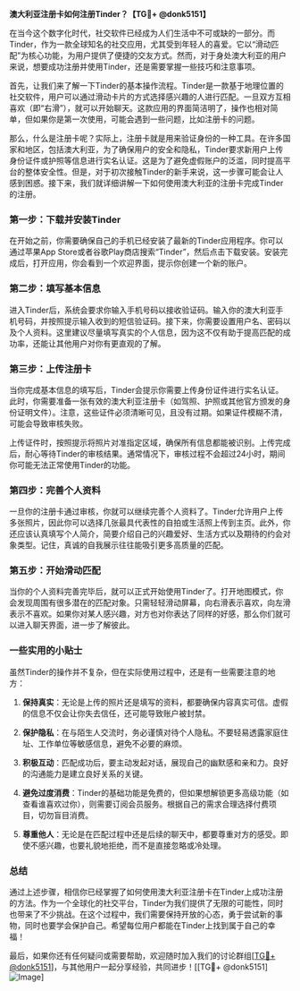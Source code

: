 **澳大利亚注册卡如何注册Tinder？【TG💪+ @donk5151】**

在当今这个数字化时代，社交软件已经成为人们生活中不可或缺的一部分。而Tinder，作为一款全球知名的社交应用，尤其受到年轻人的喜爱。它以“滑动匹配”为核心功能，为用户提供了便捷的交友方式。然而，对于身处澳大利亚的用户来说，想要成功注册并使用Tinder，还是需要掌握一些技巧和注意事项。

首先，让我们来了解一下Tinder的基本操作流程。Tinder是一款基于地理位置的社交软件，用户可以通过滑动卡片的方式选择感兴趣的人进行匹配。一旦双方互相喜欢（即“右滑”），就可以开始聊天。这款应用的界面简洁明了，操作也相对简单，但如果你是第一次使用，可能会遇到一些问题，比如注册卡的问题。

那么，什么是注册卡呢？实际上，注册卡就是用来验证身份的一种工具。在许多国家和地区，包括澳大利亚，为了确保用户的安全和隐私，Tinder要求新用户上传身份证件或护照等信息进行实名认证。这是为了避免虚假账户的泛滥，同时提高平台的整体安全性。但是，对于初次接触Tinder的新手来说，这一步骤可能会让人感到困惑。接下来，我们就详细讲解一下如何使用澳大利亚的注册卡完成Tinder的注册。

### **第一步：下载并安装Tinder**

在开始之前，你需要确保自己的手机已经安装了最新的Tinder应用程序。你可以通过苹果App Store或者谷歌Play商店搜索“Tinder”，然后点击下载安装。安装完成后，打开应用，你会看到一个欢迎界面，提示你创建一个新的账户。

### **第二步：填写基本信息**

进入Tinder后，系统会要求你输入手机号码以接收验证码。输入你的澳大利亚手机号码，并按照提示输入收到的短信验证码。接下来，你需要设置用户名、密码以及个人资料。这里建议尽量填写真实的个人信息，因为这不仅有助于提高匹配的成功率，还能让其他用户对你有更直观的了解。

### **第三步：上传注册卡**

当你完成基本信息的填写后，Tinder会提示你需要上传身份证件进行实名认证。此时，你需要准备一张有效的澳大利亚注册卡（如驾照、护照或其他官方颁发的身份证明文件）。注意，这些证件必须清晰可见，且没有过期。如果证件模糊不清，可能会导致审核失败。

上传证件时，按照提示将照片对准指定区域，确保所有信息都能被识别。上传完成后，耐心等待Tinder的审核结果。通常情况下，审核过程不会超过24小时，期间你可能无法正常使用Tinder的功能。

### **第四步：完善个人资料**

一旦你的注册卡通过审核，你就可以继续完善个人资料了。Tinder允许用户上传多张照片，因此你可以选择几张最具代表性的自拍或生活照上传到主页。此外，你还应该认真填写个人简介，简要介绍自己的兴趣爱好、生活方式以及期待的约会对象类型。记住，真诚的自我展示往往能吸引更多高质量的匹配。

### **第五步：开始滑动匹配**

当你的个人资料完善完毕后，就可以正式开始使用Tinder了。打开地图模式，你会发现周围有很多潜在的匹配对象。只需轻轻滑动屏幕，向右滑表示喜欢，向左滑表示不喜欢。如果你对某人感兴趣，对方也对你表达了同样的好感，那么你们就可以进入聊天界面，进一步了解彼此。

### **一些实用的小贴士**

虽然Tinder的操作并不复杂，但在实际使用过程中，还是有一些需要注意的地方：

1. **保持真实**：无论是上传的照片还是填写的资料，都要确保内容真实可信。虚假的信息不仅会让你失去信任，还可能导致账户被封禁。
   
2. **保护隐私**：在与陌生人交流时，务必谨慎对待个人隐私。不要轻易透露家庭住址、工作单位等敏感信息，避免不必要的麻烦。

3. **积极互动**：匹配成功后，要主动发起对话，展现自己的幽默感和亲和力。良好的沟通能力是建立良好关系的关键。

4. **避免过度消费**：Tinder的基础功能是免费的，但如果想解锁更多高级功能（如查看谁喜欢过你），则需要订阅会员服务。根据自己的需求合理选择付费项目，切勿盲目消费。

5. **尊重他人**：无论是在匹配过程中还是后续的聊天中，都要尊重对方的感受。即使不感兴趣，也要礼貌地拒绝，而不是直接忽略或冷处理。

### **总结**

通过上述步骤，相信你已经掌握了如何使用澳大利亚注册卡在Tinder上成功注册的方法。作为一个全球化的社交平台，Tinder为我们提供了无限的可能性，同时也带来了不少挑战。在这个过程中，我们需要保持开放的心态，勇于尝试新的事物，同时也要学会保护自己。希望每位用户都能在Tinder上找到属于自己的幸福！

最后，如果你还有任何疑问或需要帮助，欢迎随时加入我们的讨论群组[[TG💪+ @donk5151](https://t.me/s/donk5151)]，与其他用户一起分享经验，共同进步！[[TG💪+ @donk5151] ![Image](https://i.postimg.cc/rwNCRYN7/Snipaste-2025-04-30-17-27-05.png)]